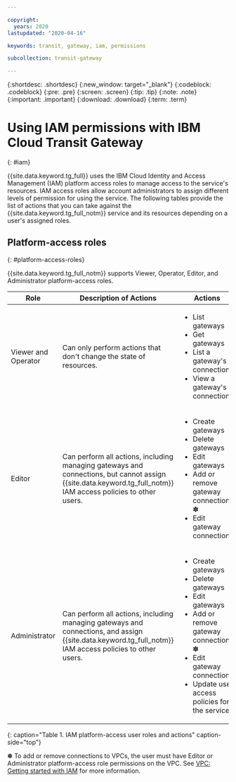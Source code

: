 ```yaml
---

copyright:
  years: 2020
lastupdated: "2020-04-16"

keywords: transit, gateway, iam, permissions

subcollection: transit-gateway

---
```


{:shortdesc: .shortdesc}
{:new_window: target="_blank"}
{:codeblock: .codeblock}
{:pre: .pre}
{:screen: .screen}
{:tip: .tip}
{:note: .note}
{:important: .important}
{:download: .download}
{:term: .term}

# Using IAM permissions with IBM Cloud Transit Gateway
{: #iam}

{{site.data.keyword.tg_full}} uses the IBM Cloud Identity and Access Management (IAM) platform access roles to manage access to the service's resources. IAM access roles allow account administrators to assign different levels of permission for using the service. The following tables provide the list of actions that you can take against the {{site.data.keyword.tg_full_notm}} service and its resources depending on a user's assigned roles.

## Platform-access roles
{: #platform-access-roles}

{{site.data.keyword.tg_full_notm}} supports Viewer, Operator, Editor, and Administrator platform-access roles.

| Role | Description of Actions |  Actions |
|---|---|---|
| Viewer and Operator | Can only perform actions that don't change the state of resources. |<ul><li>List gateways</li><li>Get gateways</li><li>List a gateway's connections</li><li>View a gateway's connections</li></ul>
| Editor | Can perform all actions, including managing gateways and connections, but cannot assign {{site.data.keyword.tg_full_notm}} IAM access policies to other users. |<ul><li>Create gateways</li><li>Delete gateways</li><li>Edit gateways</li><li>Add or remove gateway connections &#10045; </li><li>Edit gateway connections
| Administrator | Can perform all actions, including managing gateways and connections, and assign {{site.data.keyword.tg_full_notm}} IAM access policies to other users. | <ul><li>Create gateways</li><li>Delete gateways</li><li>Edit gateways</li><li>Add or remove gateway connections &#10045; </li><li>Edit gateway connections</li><li>Update user access policies for the service |                     |
{: caption="Table 1. IAM platform-access user roles and actions" caption-side="top"}

&#10045; To add or remove connections to VPCs, the user must have Editor or Administrator platform-access role permissions on the VPC. See [VPC: Getting started with IAM](/docs/vpc?topic=vpc-iam-getting-started) for more information.
